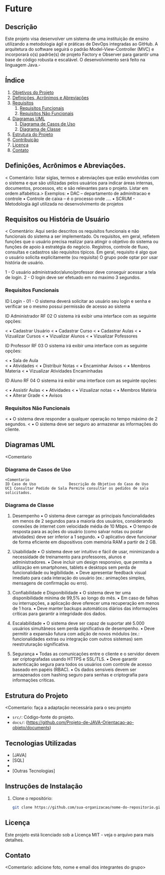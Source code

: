 # Future

## Descrição

Este projeto visa desenvolver um sistema de uma instituição de ensino utilizando a metodologia ágil e práticas de DevOps integradas ao GitHub. A arquitetura do software seguirá o padrão Model-View-Controller (MVC) e incorporará o(s) padrõe(s) de projeto  Factory e Observer para garantir uma base de código robusta e escalável. O desenvolvimento será feito na linguagem Java.-

## Índice

1. [Objetivos do Projeto](#objetivo)
2. [Definições, Acrônimos e Abreviações](#definição)
3. [Requisitos](#requisitos)
   1. [Requisitos Funcionais](#rf)
   2. [Requisitos Não Funcionais](#rnf)
4. [Diagramas UML](#uml)
   1. [Diagrama de Casos de Uso](#uc)
   2. [Diagrama de Classe](#classe)
5. [Estrutura do Projeto](#estrutura)
6. [Contribuição](#contribuição)
7. [Licença](#licença)
8. [Contato](#contato)

## Definições, Acrônimos e Abreviações.
< Comentário: listar siglas, termos e abreviações que estão envolvidas com o
sistema e que são utilizadas pelos usuários para indicar áreas internas, documentos,
processos, etc e são relevantes para o projeto. Listar em ordem alfabética.>
Exemplos:
▪ DAC – departamento de adminitracao e controle
▪ Controle de caixa – é o processo onde ....
▪ SCRUM - Metodologia ágil utilizada no desenvolvimento de projetos

## Requisitos ou História de Usuário
< Comentário: Aqui serão descritos os requisitos funcionais e não funcionais do
sistema a ser implementado. Os requisitos, em geral, refletem funções que o usuário
precisa realizar para atingir o objetivo do sistema ou funções de apoio à estratégia
do negócio. Registros, controle de fluxo, consultas e cadastros são requisitos típicos.
Em geral, requisito é algo que o usuário solicita explicitamente (ou requisita)
O grupo pode optar por usar história de usuário.

1 - O usuário administrador/aluno/professor deve conseguir acessar a tela de login.
2 - O login deve ser efetuado em no maximo 3 segundos.

   ### Requisitos Funcionais
ID Login - 01 -  O sistema deverá solicitar ao usuário seu login e senha e verificar se o mesmo possui permissão de acesso ao sistema

ID Administrador RF 02 O sistema irá exibir uma interface com as seguinte opções:

   < ▪ Cadastrar Usuário
   < ▪ Cadastrar Curso
   < ▪ Cadastrar Aulas
   < ▪ Vizualizar Cursos
   < ▪ Vizualizar Alunos
   < ▪ Vizualizar Pofessores

ID Professor RF 03 O sistema irá exibir uma interface com as seguinte opções:

   < ▪ Sala de Aula   
   < ▪ Atividades
   < ▪ Distribuir Notas
   < ▪ Encaminhar Avisos
   < ▪ Membros Materia
   < ▪ Vizualizar Atividades Encaminhadas

ID Aluno RF 04 O sistema irá exibir uma interface com as seguinte opções:

   < ▪ Assistir Aulas
   < ▪ Atividades
   < ▪ Vizualizar notas
   < ▪ Membros Matéria
   < ▪ Alterar Grade
   < ▪ Avisos

   ### Requisitos Não Funcionais
   < ▪ O sistema deve responder a qualquer operação no tempo máximo de 2 segundos.
   < ▪ O sistema deve ser seguro ao armazenar as informações do cliente.

## Diagramas UML
   <Comentario
   
   ### Diagrama de Casos de Uso
    <Comentario 
    ID Caso de Uso               Descrição do Objetivo do Caso de Uso
    UC1 Consultar Pedido de Sala Permite consultar os pedidos de sala solicitados.
   
   ### Diagrama de Classe

1. Desempenho
▪ O sistema deve carregar as principais funcionalidades em menos de 2 segundos para a maioria dos usuários, considerando conexões de internet com velocidade média de 10 Mbps.
▪ O tempo de resposta para as ações do usuário (como salvar notas ou postar atividades) deve ser inferior a 1 segundo.
▪ O aplicativo deve funcionar de forma eficiente em dispositivos com memória RAM a partir de 2 GB.

2. Usabilidade
▪ O sistema deve ser intuitivo e fácil de usar, minimizando a necessidade de treinamento para professores, alunos e administradores.
▪ Deve incluir um design responsivo, que permita a utilização em smartphones, tablets e desktops sem perda de funcionalidade ou legibilidade.
▪ Deve apresentar feedback visual imediato para cada interação do usuário (ex.: animações simples, mensagens de confirmação ou erro).

3. Confiabilidade e Disponibilidade
▪ O sistema deve ter uma disponibilidade mínima de 99,5% ao longo do mês.
▪ Em caso de falhas ou interrupções, a aplicação deve oferecer uma recuperação em menos de 1 hora.
▪ Deve manter backups automáticos diários das informações críticas para garantir a integridade dos dados.

4. Escalabilidade
▪ O sistema deve ser capaz de suportar até 5.000 usuários simultâneos sem perda significativa de desempenho.
▪ Deve permitir a expansão futura com adição de novos módulos (ex.: funcionalidades extras ou integração com outros sistemas) sem reestruturação significativa.

5. Segurança
▪ Todas as comunicações entre o cliente e o servidor devem ser criptografadas usando HTTPS e SSL/TLS.
▪ Deve garantir autenticação segura para todos os usuários com controle de acesso baseado em papéis (RBAC).
▪ Os dados sensíveis devem ser armazenados com hashing seguro para senhas e criptografia para informações críticas.


## Estrutura do Projeto 
<Comentario: faça a adaptação necessária para o seu projeto
- `src/`: Código-fonte do projeto.
- `docs/`: (https://github.com/Projeto-de-JAVA-Orientacao-ao-objeto/documents)

## Tecnologias Utilizadas
- [JAVA]
- [SQL]
- 
- [Outras Tecnologias]

## Instruções de Instalação
1. Clone o repositório:
   ```sh
   git clone https://github.com/sua-organizacao/nome-do-repositorio.git
## Licença
Este projeto está licenciado sob a Licença MIT - veja o arquivo <LICENSE> para mais detalhes.
## Contato
<Comentario: adicione foto, nome e email dos integrantes do grupo>
